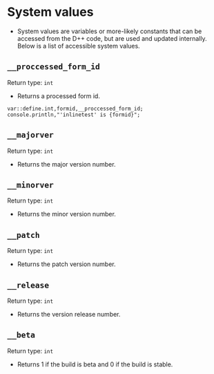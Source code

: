 # System values

- System values are variables or more-likely constants that can be accessed from the D++ code, but are used and updated internally. Below is a list of accessible system values.

## `__proccessed_form_id`

Return type: `int`

- Returns a processed form id.

```pawn
var::define.int,formid,__proccessed_form_id;
console.println,"'inlinetest' is {formid}";
```

## `__majorver`

Return type: `int`

- Returns the major version number.

## `__minorver`

Return type: `int`

- Returns the minor version number.

## `__patch`

Return type: `int`

- Returns the patch version number.

## `__release`

Return type: `int`

- Returns the version release number.

## `__beta`

Return type: `int`

- Returns 1 if the build is beta and 0 if the build is stable.